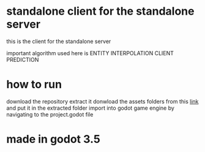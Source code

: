 # standalone client for the standalone server

this is the client for the standalone server

important algorithm used here is 
ENTITY INTERPOLATION
CLIENT PREDICTION

# how to run

download the repository 
extract it
donwload the assets folders from this [link](https://drive.google.com/drive/folders/1ZN71VC12-Jb3LyeGaktUbAMoclKKDiTq?usp=drive_link) and put it in the extracted folder
import into godot game engine by navigating to the project.godot file

# made in godot 3.5

